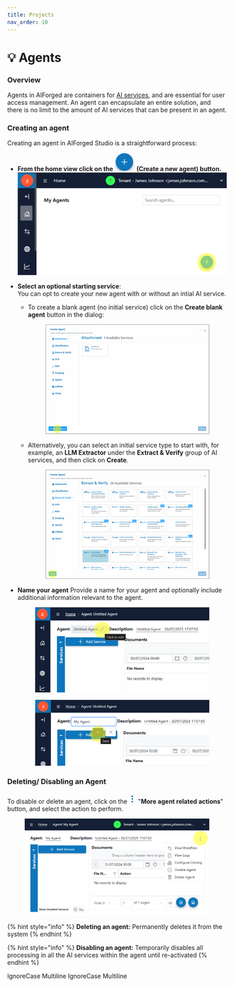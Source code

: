 ```yaml
---
title: Projects
nav_order: 10
---
```


# 💡 Agents

### Overview

Agents in AIForged are containers for [AI services](../services//index.md), and are essential for user access management. An agent can encapsulate an entire solution, and there is no limit to the amount of AI services that can be present in an agent.

### Creating an agent

Creating an agent in AIForged Studio is a straightforward process:

* **From the home view click on the** ![](../assets/image%20%2845%29%20%281%29.png) **(Create a new agent) button.** ![](../assets/image%20%2848%29%20%281%29.png)
* **Select an optional starting service**:\
  You can opt to create your new agent with or without an intial AI service.
  *   To create a blank agent (no initial service) click on the **Create blank agent** button in the dialog:

      <figure><img src="../assets/image%20%2846%29%20%281%29.png" alt=""><figcaption></figcaption></figure>
  *   Alternatively, you can select an initial service type to start with, for example, an **LLM Extractor** under the **Extract & Verify** group of AI services, and then click on **Create**.

      <figure><img src="../assets/image%20%2847%29%20%281%29.png" alt=""><figcaption></figcaption></figure>
*   **Name your agent** Provide a name for your agent and optionally include additional information relevant to the agent.

    <div align="left"><figure><img src="../assets/image%20%2849%29%20%281%29.png" alt=""><figcaption></figcaption></figure></div>

    <div align="left"><figure><img src="../assets/image%20%2850%29%20%281%29.png" alt=""><figcaption></figcaption></figure></div>

### Deleting/ Disabling an Agent

To disable or delete an agent, click on the ![](../assets/image%20%2852%29%20%281%29.png) "**More agent related actions**" button, and select the action to perform.

<div align="left"><figure><img src="../assets/image%20%2851%29%20%281%29.png" alt=""><figcaption></figcaption></figure></div>

{% hint style="info" %}
**Deleting an agent:** Permanently deletes it from the system
{% endhint %}

{% hint style="info" %}
**Disabling an agent:** Temporarily disables all processing in all the AI services within the agent until re-activated
{% endhint %}

 IgnoreCase Multiline IgnoreCase Multiline



